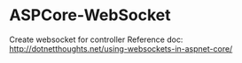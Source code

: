 # ASPCore-WebSocket
Create websocket for controller
Reference doc: http://dotnetthoughts.net/using-websockets-in-aspnet-core/
